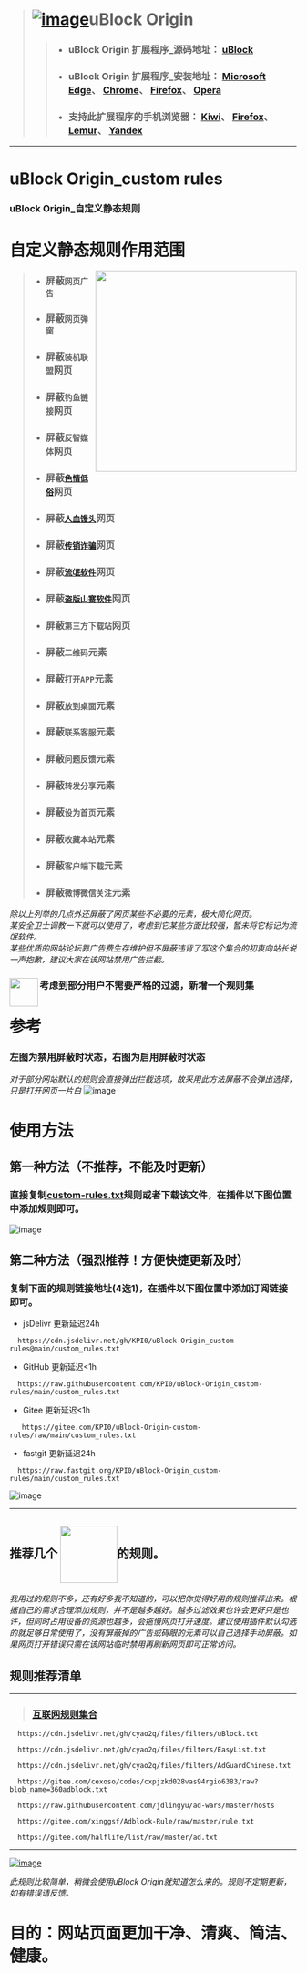> # [![image](https://github.com/KPI0/uBlock-Origin_custom-rules/blob/main/images/uBlock%20Origin_logo.png)](https://github.com/gorhill/uBlock/)uBlock Origin
> > - ### uBlock Origin 扩展程序_源码地址：         [uBlock](https://github.com/gorhill/uBlock/)
> > - ### uBlock Origin 扩展程序_安装地址：         [Microsoft Edge](https://microsoftedge.microsoft.com/addons/detail/ublock-origin/odfafepnkmbhccpbejgmiehpchacaeak/)、                                                             [Chrome](https://chrome.google.com/webstore/detail/ublock-origin/cjpalhdlnbpafiamejdnhcphjbkeiagm/)、                                                                             [Firefox](https://addons.mozilla.org/zh-CN/firefox/addon/ublock-origin//)、                                                                                                       [Opera](https://addons.opera.com/zh-cn/extensions/details/ublock/)
> > - ### 支持此扩展程序的手机浏览器：            [Kiwi](https://kiwibrowser.com/)、               [Firefox](https://www.firefox.com.cn/)、             [Lemur](https://lemurbrowser.com)、      [Yandex](https://browser.yandex.com/)
----
# uBlock Origin_custom rules  
### uBlock Origin_自定义静态规则  
# 自定义静态规则作用范围
[<img align="right" src="https://github.com/KPI0/uBlock-Origin_custom-rules/blob/main/images/AnimatedEmojies-512px-59_31019989245786.gif" width="353px" />](https://www.360.cn/)

> - ### 屏蔽`网页广告`
> - ### 屏蔽`网页弹窗`
> - ### 屏蔽`装机联盟`网页
> - ### 屏蔽`钓鱼链接`网页
> - ### 屏蔽`反智媒体`网页
> - ### 屏蔽[`色情低俗`](https://raw.githubusercontent.com/KPI0/uBlock-Origin_custom-rules/main/Website/sex)网页
> - ### 屏蔽[`人血馒头`](https://pic.rmb.bdstatic.com/bjh/d91b75b0d432edf76ce509248a3a568e.png)网页
> - ### 屏蔽[`传销诈骗`](https://pic.rmb.bdstatic.com/bjh/2db4ca2b7e7b6740667fe27fa06baa71.png)网页
> - ### 屏蔽[`流氓软件`](https://pic.rmb.bdstatic.com/bjh/6647ec104d7c02f09fa51988d86acec9.jpeg)网页
> - ### 屏蔽[`盗版山寨软件`](https://pic.rmb.bdstatic.com/bjh/2e17e4946d13125decf0f5152df8f082.png)网页
> - ### 屏蔽`第三方下载站`网页
> - ### 屏蔽`二维码`元素
> - ### 屏蔽`打开APP`元素
> - ### 屏蔽`放到桌面`元素
> - ### 屏蔽`联系客服`元素
> - ### 屏蔽`问题反馈`元素
> - ### 屏蔽`转发分享`元素
> - ### 屏蔽`设为首页`元素
> - ### 屏蔽`收藏本站`元素
> - ### 屏蔽`客户端下载`元素
> - ### 屏蔽`微博微信关注`元素

*除以上列举的几点外还屏蔽了网页某些不必要的元素，极大简化网页。*  
*某安全卫士调教一下就可以使用了，考虑到它某些方面比较强，暂未将它标记为流氓软件。*  
*某些优质的网站论坛靠广告费生存维护但不屏蔽违背了写这个集合的初衷向站长说一声抱歉，建议大家在该网站禁用广告拦截。*

### 考虑到部分用户不需要严格的过滤，新增一个规则集 [<img align="left" src="https://github.com/KPI0/uBlock-Origin_custom-rules/blob/main/images/csm.png" width="50px" />](https://github.com/KPI0/uBlock-Origin_custom-rules/tree/main/A)
# 参考
### 左图为禁用屏蔽时状态，右图为启用屏蔽时状态
*对于部分网站默认的规则会直接弹出拦截选项，故采用此方法屏蔽不会弹出选择，只是打开网页一片白*
![image](https://github.com/KPI0/uBlock-Origin_custom-rules/blob/main/images/kk.png)
# 使用方法

## 第一种方法（不推荐，不能及时更新）
### 直接复制[custom-rules.txt](https://raw.githubusercontent.com/KPI0/uBlock-Origin_custom-rules/main/custom_rules.txt)规则或者下载该文件，在插件以下图位置中添加规则即可。
![image](https://github.com/KPI0/uBlock-Origin_custom-rules/blob/main/images/Snipaste_2022-02-28_18-40-26.png)

## 第二种方法（强烈推荐！方便快捷更新及时）
### 复制下面的规则链接地址(4选1)，在插件以下图位置中添加订阅链接即可。
- jsDelivr 更新延迟24h
```
  https://cdn.jsdelivr.net/gh/KPI0/uBlock-Origin_custom-rules@main/custom_rules.txt
``` 
- GitHub   更新延迟<1h
```
  https://raw.githubusercontent.com/KPI0/uBlock-Origin_custom-rules/main/custom_rules.txt
```
- Gitee    更新延迟<1h
```
   https://gitee.com/KPI0/uBlock-Origin-custom-rules/raw/main/custom_rules.txt
```
- fastgit  更新延迟24h
```
  https://raw.fastgit.org/KPI0/uBlock-Origin_custom-rules/main/custom_rules.txt
```

![image](https://github.com/KPI0/uBlock-Origin_custom-rules/blob/main/images/Snipaste_2022-02-28_18-36-37.png)


----

## 推荐几个 <img align="center" src="https://github.com/KPI0/uBlock-Origin_custom-rules/blob/main/images/np.png" width="100px" />的规则。

*我用过的规则不多，还有好多我不知道的，可以把你觉得好用的规则推荐出来。根据自己的需求合理添加规则，并不是越多越好。越多过滤效果也许会更好只是也许，但同时占用设备的资源也越多，会拖慢网页打开速度。建议使用插件默认勾选的就足够日常使用了，没有屏蔽掉的广告或碍眼的元素可以自己选择手动屏蔽。如果网页打开错误只需在该网站临时禁用再刷新网页即可正常访问。*

## 规则推荐清单
----
> ### [互联网规则集合](https://filterlists.com/)
```
  https://cdn.jsdelivr.net/gh/cyao2q/files/filters/uBlock.txt
```
```
  https://cdn.jsdelivr.net/gh/cyao2q/files/filters/EasyList.txt
```
```
  https://cdn.jsdelivr.net/gh/cyao2q/files/filters/AdGuardChinese.txt 
```
```
  https://gitee.com/cexoso/codes/cxpjzkd028vas94rgio6383/raw?blob_name=360adblock.txt 
```
```
  https://raw.githubusercontent.com/jdlingyu/ad-wars/master/hosts 
```
```
  https://gitee.com/xinggsf/Adblock-Rule/raw/master/rule.txt
```
```
  https://gitee.com/halflife/list/raw/master/ad.txt
```
----

[![image](https://github.com/KPI0/uBlock-Origin_custom-rules/blob/main/images/1.gif)](https://github.com/KPI0)

*此规则比较简单，稍微会使用uBlock Origin就知道怎么来的。规则不定期更新，如有错误请反馈。*

# 目的：网站页面更加干净、清爽、简洁、健康。


